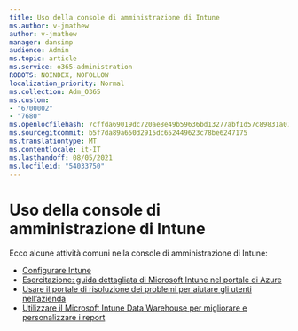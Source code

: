 ```yaml
---
title: Uso della console di amministrazione di Intune
ms.author: v-jmathew
author: v-jmathew
manager: dansimp
audience: Admin
ms.topic: article
ms.service: o365-administration
ROBOTS: NOINDEX, NOFOLLOW
localization_priority: Normal
ms.collection: Adm_O365
ms.custom:
- "6700002"
- "7680"
ms.openlocfilehash: 7cffda69019dc720ae8e49b59636bd13277abf1d57c89831a077f4d66b4586a3
ms.sourcegitcommit: b5f7da89a650d2915dc652449623c78be6247175
ms.translationtype: MT
ms.contentlocale: it-IT
ms.lasthandoff: 08/05/2021
ms.locfileid: "54033750"
---
```

# <a name="using-intune-admin-console"></a>Uso della console di amministrazione di Intune

Ecco alcune attività comuni nella console di amministrazione di Intune:

- [Configurare Intune](https://docs.microsoft.com/mem/intune/fundamentals/setup-steps)
- [Esercitazione: guida dettagliata di Microsoft Intune nel portale di Azure](https://docs.microsoft.com/mem/intune/fundamentals/tutorial-walkthrough-intune-portal)
- [Usare il portale di risoluzione dei problemi per aiutare gli utenti nell’azienda](https://docs.microsoft.com/mem/intune/fundamentals/help-desk-operators)
- [Utilizzare il Microsoft Intune Data Warehouse per migliorare e personalizzare i report](https://docs.microsoft.com/mem/intune/developer/reports-nav-create-intune-reports)
